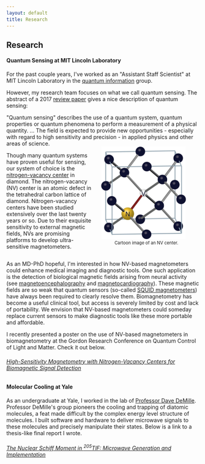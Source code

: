 ```yaml
---
layout: default
title: Research
---
```


<h2>Research</h2>

<h4>Quantum Sensing at MIT Lincoln Laboratory</h4>

<p>For the past couple years, I've worked as an "Assistant Staff Scientist" at MIT Lincoln Laboratory in the <a href="https://www.ll.mit.edu/r-d/advanced-technology/quantum-information-and-integrated-nanosystems" target="_blank">quantum information</a> group.</p>

<p>However, my research team focuses on what we call <span class="textit">quantum sensing.</span> The abstract of a 2017 <a href="https://arxiv.org/abs/1611.02427" target="_blank">review paper</a> gives a nice description of quantum sensing:</p>

<span class="textit blockindent">
	"Quantum sensing" describes the use of a quantum system, quantum properties or quantum phenomena to perform a measurement of a physical quantity. ... The field is expected to provide new opportunities - especially with regard to high sensitivity and precision - in applied physics and other areas of science.
</span>

<div style="display: flex; flex-direction: row; justify-content: space-around;">
	<div style="display: flex; flex-direction: column; width: 160%;">
		<p>Though many quantum systems have proven useful for sensing, our system of choice is the <a href="https://en.wikipedia.org/wiki/Nitrogen-vacancy_center" target="_blank">nitrogen-vacancy center</a> in diamond. The nitrogen-vacancy (NV) center is an atomic defect in the tetrahedral carbon lattice of diamond. Nitrogen-vacancy centers have been studied extensively over the last twenty years or so. Due to their exquisite sensitivity to external magnetic fields, NVs are promising platforms to develop ultra-sensitive magnetometers.</p>
	</div>
<div style="display: flex; flex-direction: column;">
	<img src="nv.jpg" style="margin: 0px 20px;" width="80%"/>
	<div style="text-align: center;">
	<div style="display: inline-block; font-size: 80%;">Cartoon image of an NV center.</div>
	</div>
</div>
</div>

<p>As an MD-PhD hopeful, I'm interested in how NV-based magnetometers could enhance medical imaging and diagnostic tools. One such application is the detection of biological magnetic fields arising from neural activity (see <a href="https://en.wikipedia.org/wiki/Magnetoencephalography" target="_blank">magnetoencephalography</a> and <a href="https://en.wikipedia.org/wiki/Magnetocardiography" target="_blank">magnetocardiography</a>). These magnetic fields are so weak that quantum sensors (so-called <a href="https://en.wikipedia.org/wiki/SQUID" target="_blank">SQUID magnetometers</a>) have always been required to clearly resolve them. Biomagnetometry has become a useful clinical tool, but access is severely limited by cost and lack of portability. We envision that NV-based magnetometers could someday replace current sensors to make diagnostic tools like these more portable and affordable.</p>

<p>I recently presented a poster on the use of NV-based magnetometers in biomagnetometry at the Gordon Research Conference on <span class="textit">Quantum Control of Light and Matter</span>. Check it out below.</p>

<h6><a href="GRC Poster 2019.pdf" target="_blank">High-Sensitivity Magnetometry with Nitrogen-Vacancy Centers for Biomagnetic Signal Detection
</a></h6>

<h4>Molecular Cooling at Yale</h4>

<p>As an undergraduate at Yale, I worked in the lab of <a href="https://demillegroup.yale.edu/">Professor Dave DeMille</a>. Professor DeMille's group pioneers the cooling and trapping of diatomic molecules, a feat made difficult by the complex energy level structure of molecules. I built software and hardware to deliver microwave signals to these molecules and precisely manipulate their states. Below is a link to a thesis-like final report I wrote.</p>

<h6><a href="DeMille PHYS472 Report.pdf" target="_blank">The Nuclear Schiff Moment in <sup>205</sup>TlF:
Microwave Generation and Implementation
</a></h6>

